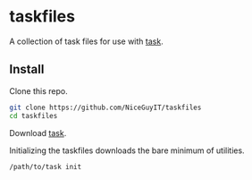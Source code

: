 # taskfiles
A collection of task files for use with [task][].

[task]: https://github.com/go-task/task

## Install

Clone this repo.

```bash
git clone https://github.com/NiceGuyIT/taskfiles
cd taskfiles
```

Download [task][].

Initializing the taskfiles downloads the bare minimum of utilities.

```bash
/path/to/task init
```
